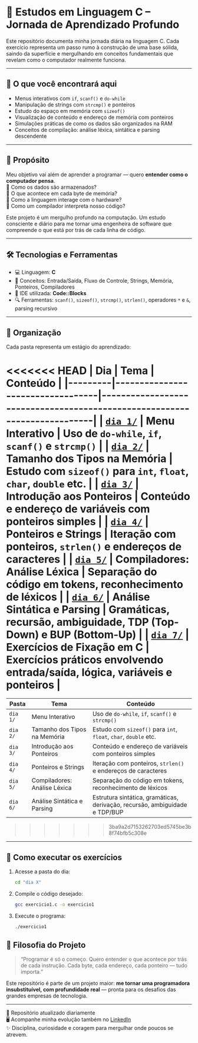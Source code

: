 # 🚀 Estudos em Linguagem C – Jornada de Aprendizado Profundo

Este repositório documenta minha jornada diária na linguagem C. Cada exercício representa um passo rumo à construção de uma base sólida, saindo da superfície e mergulhando em conceitos fundamentais que revelam como o computador realmente funciona.

---

## 📘 O que você encontrará aqui

- Menus interativos com `if`, `scanf()` e `do-while`
- Manipulação de strings com `strcmp()` e ponteiros
- Estudo do espaço em memória com `sizeof()`
- Visualização de conteúdo e endereço de memória com ponteiros
- Simulações práticas de como os dados são organizados na RAM
- Conceitos de compilação: análise léxica, sintática e parsing descendente

---

## 🎯 Propósito

Meu objetivo vai além de aprender a programar — quero **entender como o computador pensa**.  
📌 Como os dados são armazenados?  
📌 O que acontece em cada byte de memória?  
📌 Como a linguagem interage com o hardware?  
📌 Como um compilador interpreta nosso código?

Este projeto é um mergulho profundo na computação. Um estudo consciente e diário para me tornar uma engenheira de software que compreende o que está por trás de cada linha de código.

---

## 🛠️ Tecnologias e Ferramentas

- 💻 Linguagem: **C**
- 🧠 Conceitos: Entrada/Saída, Fluxo de Controle, Strings, Memória, Ponteiros, Compiladores
- 🧰 IDE utilizada: **Code::Blocks**
- 🔍 Ferramentas: `scanf()`, `sizeof()`, `strcmp()`, `strlen()`, operadores `*` e `&`, parsing recursivo

---

## 📁 Organização

Cada pasta representa um estágio do aprendizado:

<<<<<<< HEAD
| Dia     | Tema                            | Conteúdo                                                                 |
|---------|----------------------------------|--------------------------------------------------------------------------|
| [`dia 1/`](./dia%201) | Menu Interativo                 | Uso de `do-while`, `if`, `scanf()` e `strcmp()`                           |
| [`dia 2/`](./dia%202) | Tamanho dos Tipos na Memória   | Estudo com `sizeof()` para `int`, `float`, `char`, `double` etc.         |
| [`dia 3/`](./dia%203) | Introdução aos Ponteiros       | Conteúdo e endereço de variáveis com ponteiros simples                   |
| [`dia 4/`](./dia%204) | Ponteiros e Strings            | Iteração com ponteiros, `strlen()` e endereços de caracteres             |
| [`dia 5/`](./dia%205) | Compiladores: Análise Léxica   | Separação do código em tokens, reconhecimento de léxicos                 |
| [`dia 6/`](./dia%206) | Análise Sintática e Parsing    | Gramáticas, recursão, ambiguidade, TDP (Top-Down) e BUP (Bottom-Up)     |
| [`dia 7/`](./dia%207) | Exercícios de Fixação em C     | Exercícios práticos envolvendo entrada/saída, lógica, variáveis e ponteiros |
=======
| Pasta   | Tema                            | Conteúdo                                                          |
|---------|----------------------------------|-------------------------------------------------------------------|
| `dia 1/` | Menu Interativo                 | Uso de `do-while`, `if`, `scanf()` e `strcmp()`                  |
| `dia 2/` | Tamanho dos Tipos na Memória   | Estudo com `sizeof()` para `int`, `float`, `char`, `double` etc. |
| `dia 3/` | Introdução aos Ponteiros       | Conteúdo e endereço de variáveis com ponteiros simples           |
| `dia 4/` | Ponteiros e Strings            | Iteração com ponteiros, `strlen()` e endereços de caracteres     |
| `dia 5/` | Compiladores: Análise Léxica | Separação do código em tokens, reconhecimento de léxicos     |
| `dia 6/` | Análise Sintática e Parsing | Estrutura sintática, gramáticas, derivação, recursão, ambiguidade e TDP/BUP     |
>>>>>>> 3ba9a2d7153262703ed5745be3b8f74bfb5c308e

---

## 🚀 Como executar os exercícios

1. Acesse a pasta do dia:
   ```bash
   cd "dia X"
   ```
2. Compile o código desejado:
    ```bash
    gcc exercicio1.c -o exercicio1
    ```
3. Execute o programa:
    ```bash
    ./exercicio1
    ```

## 🌊 Filosofia do Projeto

> “Programar é só o começo. Quero entender o que acontece por trás de cada instrução. Cada byte, cada endereço, cada ponteiro — tudo importa.”

Este repositório é parte de um projeto maior: **me tornar uma programadora insubstituível, com profundidade real** — pronta para os desafios das grandes empresas de tecnologia.

---

📌 Repositório atualizado diariamente  
🖥️ Acompanhe minha evolução também no [LinkedIn](https://www.linkedin.com/in/munique-feitoza-77034b231)  
✨ Disciplina, curiosidade e coragem para mergulhar onde poucos se atrevem.
